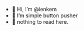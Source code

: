 - 👋 Hi, I’m @ienkem
- 👀 I’m simple button pusher
- 🌱 nothing to read here.

<!---
ienkem/ienkem is a ✨ special ✨ repository because its `README.md` (this file) appears on your GitHub profile.
You can click the Preview link to take a look at your changes.
--->
